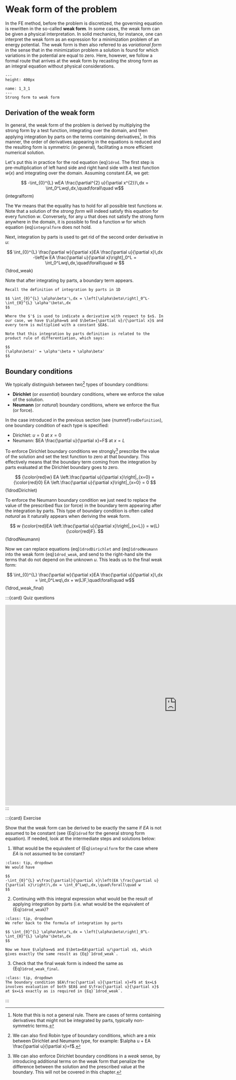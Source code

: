 # Weak form of the problem

In the FE method, before the problem is discretized, the governing equation is rewritten in the so-called **weak form**. In some cases, the weak form can be given a physical interpretation. In solid mechanics, for instance, one can interpret the weak form as an expression for a minimization problem of an energy potential. The weak form is then also referred to as *variational form* in the sense that in the minimization problem a solution is found for which variations in the potential are equal to zero. Here, however, we follow a formal route that arrives at the weak form by recasting the strong form as an integral equation without physical considerations. 

```{figure} ./figures/1_3_1.png
---
height: 400px

name: 1_3_1
---
Strong form to weak form 
```

## Derivation of the weak form

In general, the weak form of the problem is derived by multiplying the strong form by a test function, integrating over the domain, and then applying integration by parts on the terms containing derivatives[^integration_by_parts]. In this manner, the order of derivatives appearing in the equations is reduced and the resulting form is symmetric (in general), facilitating a more efficient numerical solution.

Let's put this in practice for the rod equation {eq}`1drod`. The first step is pre-multiplication of left hand side and right hand side with a test function $w(x)$ and integrating over the domain. Assuming constant $EA$, we get:

$$ -\int_{0}^{L} wEA \frac{\partial^{2} u}{\partial x^{2}}\,dx = \int_0^Lwq\,dx,\quad\forall\quad w$$ (integralform)

The $\forall w$ means that the equality has to hold for all possible test functions $w$. Note that a solution of the *strong form* will indeed satisfy this equation for every function $w$. Conversely, for any $u$ that does not satisfy the strong form anywhere in the domain, it is possible to find a function $w$ for which equation {eq}`integralform` does not hold.

Next, integration by parts is used to get rid of the second order derivative in $u$:

$$ 
\int_{0}^{L} \frac{\partial w}{\partial x}EA \frac{\partial u}{\partial x}\,dx -\left[w EA \frac{\partial u}{\partial x}\right]_0^L = \int_0^Lwq\,dx,\quad\forall\quad w
$$ (1drod_weak)

Note that after integrating by parts, a boundary term appears. 

```{admonition} Integration by parts
Recall the definition of integration by parts in 1D

$$ \int_{0}^{L} \alpha\beta'\,dx = \left[\alpha\beta\right]_0^L-\int_{0}^{L} \alpha'\beta\,dx 
$$

Where the $'$ is used to indicate a derivative with respect to $x$. In our case, we have $\alpha=w$ and $\beta={\partial u}/{\partial x}$ and every term is multiplied with a constant $EA$. 

Note that this integration by parts definition is related to the product rule of differentiation, which says:

$$
(\alpha\beta)' = \alpha'\beta + \alpha\beta'
$$
```

## Boundary conditions 

We typically distinguish between two[^BC_types] types of boundary conditions:

- **Dirichlet** (or *essential*) boundary conditions, where we enforce the value of the solution. 
- **Neumann** (or *natural*) boundary conditions, where we enforce the flux (or force). 

In the case introduced in the previous section (see {numref}`rodDefinition`), one boundary condition of each type is specified:

- Dirichlet: $u=0$ at $x=0$
- Neumann: $EA \frac{\partial u}{\partial x}=F$ at $x=L$

To enforce Dirichlet boundary conditions we strongly[^weak_bc] prescribe the value of the solution and set the test function to zero at that boundary. This effectively means that the boundary term coming from the integration by parts evaluated at the Dirichlet boundary goes to zero.

$$
{\color{red}w} EA \left.\frac{\partial u}{\partial x}\right|_{x=0} = {\color{red}0} EA \left.\frac{\partial u}{\partial x}\right|_{x=0} = 0
$$ (1drodDirichlet)

To enforce the Neumann boundary condition we just need to replace the value of the prescribed flux (or force) in the boundary term appearing after the integration by parts. This type of boundary condition is often called *natural* as it naturally appears when deriving the weak form.

$$
w {\color{red}EA \left.\frac{\partial u}{\partial x}\right|_{x=L}} = w(L){\color{red}F}.
$$ (1drodNeumann)

Now we can replace equations {eq}`1drodDirichlet` and {eq}`1drodNeumann` into the weak form {eq}`1drod_weak`, and send to the right-hand site the terms that do not depend on the unknown $u$. This leads us to the final weak form:

$$ \int_{0}^{L} \frac{\partial w}{\partial x}EA \frac{\partial u}{\partial x}\,dx = \int_0^Lwq\,dx + w(L)F,\quad\forall\quad w$$ (1drod_weak_final)

:::{card} Quiz questions
<iframe src="https://tudelft.h5p.com/content/1292102792292432297/embed" aria-label="Natural boundary conditions" width="1088" height="637" frameborder="0" allowfullscreen="allowfullscreen" allow="autoplay *; geolocation *; microphone *; camera *; midi *; encrypted-media *"></iframe><script src="https://tudelft.h5p.com/js/h5p-resizer.js" charset="UTF-8"></script>
:::


:::{card} Exercise

Show that the weak form can be derived to be exactly the same if $EA$ is not assumed to be constant (see {Eq}`1drod` for the general strong form equation). If needed, look at the intermediate steps and solutions below:


1. What would be the equivalent of {Eq}`integralform` for the case where $EA$ is not assumed to be constant?
```{admonition} Solution
:class: tip, dropdown
We would have 

$$
-\int_{0}^{L} w\frac{\partial}{\partial x}\left(EA \frac{\partial u}{\partial x}\right)\,dx = \int_0^Lwq\,dx,\quad\forall\quad w
$$
```

2. Continuing with this integral expression what would be the result of applying integration by parts (i.e. what would be the equivalent of {Eq}`1drod_weak`)?
```{admonition} Solution
:class: tip, dropdown
We refer back to the formula of integration by parts 

$$ \int_{0}^{L} \alpha\beta'\,dx = \left[\alpha\beta\right]_0^L-\int_{0}^{L} \alpha'\beta\,dx
$$

Now we have $\alpha=w$ and $\beta=EA\partial u/\partial x$, which gives exactly the same result as {Eq}`1drod_weak`. 
```

3. Check that the final weak form is indeed the same as {Eq}`1drod_weak_final`. 

```{admonition} Solution
:class: tip, dropdown
The boundary condition $EA\frac{\partial u}{\partial x}=F$ at $x=L$ involves evaluation of both $EA$ and $\frac{\partial u}{\partial x}$ at $x=L$ exactly as is required in {Eq}`1drod_weak`. 
```

:::

<!-- - Link to virtual displacement -->

[^integration_by_parts]: Note that this is not a general rule. There are cases of terms containing derivatives that might not be integrated by parts, typically non-symmetric terms.

[^BC_types]: We can also find Robin type of boundary conditions, which are a mix between Dirichlet and Neumann type, for example: $\alpha u + EA \frac{\partial u}{\partial x}=f$.

[^weak_bc]: We can also enforce Dirichlet boundary conditions in a *weak* sense, by introducing additional terms on the weak form that penalize the difference between the solution and the prescribed value at the boundary. This will not be covered in this chapter.

